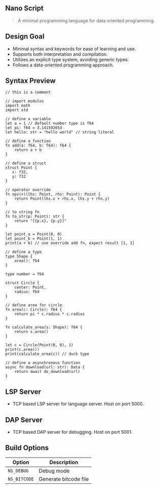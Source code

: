 Nano Script
-----------
> A minimal programming language for data oriented programming.

## Design Goal
- Minimal syntax and keywords for ease of learning and use.
- Supports both interpretation and compilation.
- Utilizes an explicit type system, avoiding generic types.
- Follows a data-oriented programming approach.

## Syntax Preview
```ns
// this is a comment

// import modules
import math
import std

// define a variable
let a = 1 // default number type is f64
let pi: f64 = 3.141592653
let hello: str = "hello world" // string literal

// define a function
fn add(a: f64, b: f64): f64 {
    return a + b
}

// define a struct
struct Point {
   x: f32,
   y: f32
}

// operator override
fn ops(+)(lhs: Point, rhs: Point): Point {
    return Point(lhs.x + rhs.x, lhs.y + rhs.y)
}

// to string fn
fn to_str(p: Point): str {
    return "[{p.x}, {p.y}]"
}

let point_a = Point(0, 0)
let point_b = Point(1, 1)
print(a + b) // use override add fn, expect result [1, 1]

// define a type
type Shape {
    area(): f64
}

type number = f64

struct Circle {
    center: Point,
    radius: f64
}

// define area for circle
fn area(c: Circle): f64 {
    return pi * c.radius * c.radius
}

fn calculate_area(s: Shape): f64 {
    return s.area()
}

let c = Circle(Point(0, 0), 1)
print(c.area())
print(calculate_area(c)) // duck type

// define a asynchronous function
async fn download(url: str): Data {
    return await do_download(url)
}
```

## LSP Server
- TCP based LSP server for language server. Host on port 5000.

## DAP Server
- TCP based DAP server for debugging. Host on port 5001.

## Build Options
| Option         | Description                  |
|----------------|------------------------------|
| `NS_DEBUG`     | Debug mode                   |
| `NS_BITCODE`   | Generate bitcode file        |
